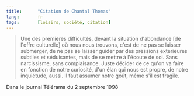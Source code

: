 ```yaml
--- 
title:      "Citation de Chantal Thomas" 
lang:       fr 
tags:       [loisirs, société, citation]
---
```



> Une des premières difficultés, devant la situation d'abondance [de l'offre culturelle] où nous nous trouvons, c'est de ne pas se laisser submerger, de ne pas se laisser guider par des pressions extérieures subtiles et séduisantes, mais de se mettre à l'écoute de soi. Sans narcissisme, sans complaisance. Juste décider de ce qu'on va faire en fonction de notre curiosité, d'un élan qui nous est propre, de notre inquiétude, aussi. Il faut assumer notre goût, même s'il est fragile.


Dans le journal Télérama du 2 septembre 1998
